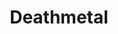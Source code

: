 ---
title: Deathmetal
crosslinks:
- Metal
- Deathcore
- TapeKvlt
- ShitTheFalseSay
- Rainmeter
- BlackMetal
- SlamMetal
- gonewild
---